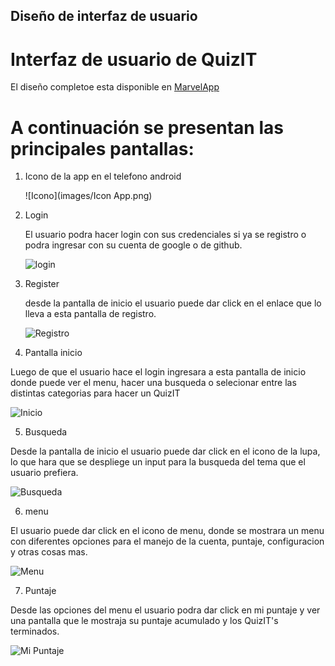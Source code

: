 ## Diseño de interfaz de usuario

# Interfaz de usuario de QuizIT 


El diseño completoe esta disponible
en [MarvelApp](https://marvelapp.com/prototype/8337757)

# A continuación se presentan las principales pantallas:

1. Icono de la app en el telefono android

   ![Icono](images/Icon App.png)

2. Login

   El usuario podra hacer login con sus credenciales si ya se registro o podra ingresar con su cuenta de google o de github.

   ![login](images/login.png)

3. Register

   desde la pantalla de inicio el usuario puede dar click en el enlace que lo lleva a esta pantalla de registro.

   ![Registro](images/register.png)
   
 4. Pantalla inicio

   Luego de que el usuario hace el login ingresara a esta pantalla de inicio donde puede ver el menu, hacer una busqueda o selecionar entre
   las distintas categorias para hacer un QuizIT

   ![Inicio](images/inicio.png)
   
 5. Busqueda

   Desde la pantalla de inicio el usuario puede dar click en el icono de la lupa, lo que hara que se despliege un input para la busqueda
   del tema que el usuario prefiera.

   ![Busqueda](images/busqueda.png)
   
 6. menu

   El usuario puede dar click en el icono de menu, donde se mostrara un menu con diferentes opciones para el manejo de la cuenta, puntaje,
   configuracion y otras cosas mas.

   ![Menu](images/menu.png)   
   
 7. Puntaje

   Desde las opciones del menu el usuario podra dar click en mi puntaje y ver una pantalla que le mostraja su puntaje acumulado y los QuizIT's terminados.

   ![Mi Puntaje](images/puntaje.png)
   
   
   
   
   
